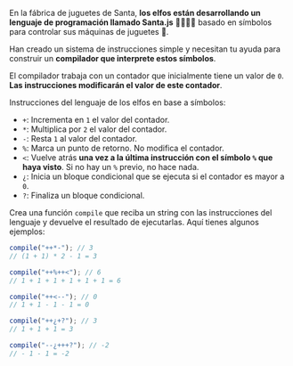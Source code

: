 En la fábrica de juguetes de Santa, **los elfos están desarrollando un lenguaje de programación llamado Santa.js** 👨‍💻👩‍💻 basado en símbolos para controlar sus máquinas de juguetes 🚂.

Han creado un sistema de instrucciones simple y necesitan tu ayuda para construir un **compilador que interprete estos símbolos**.

El compilador trabaja con un contador que inicialmente tiene un valor de `0`. **Las instrucciones modificarán el valor de este contador**.

Instrucciones del lenguaje de los elfos en base a símbolos:

- `+`: Incrementa en `1` el valor del contador.
- `*`: Multiplica por `2` el valor del contador.
- `-`: Resta `1` al valor del contador.
- `%`: Marca un punto de retorno. No modifica el contador.
- `<`: Vuelve atrás **una vez a la última instrucción con el símbolo `%` que haya visto**. Si no hay un `%` previo, no hace nada.
- `¿`: Inicia un bloque condicional que se ejecuta si el contador es mayor a `0`.
- `?`: Finaliza un bloque condicional.

Crea una función `compile` que reciba un string con las instrucciones del lenguaje y devuelve el resultado de ejecutarlas. Aquí tienes algunos ejemplos:

```javascript
compile("++*-"); // 3
// (1 + 1) * 2 - 1 = 3

compile("++%++<"); // 6
// 1 + 1 + 1 + 1 + 1 + 1 = 6

compile("++<--"); // 0
// 1 + 1 - 1 - 1 = 0

compile("++¿+?"); // 3
// 1 + 1 + 1 = 3

compile("--¿+++?"); // -2
// - 1 - 1 = -2
```
